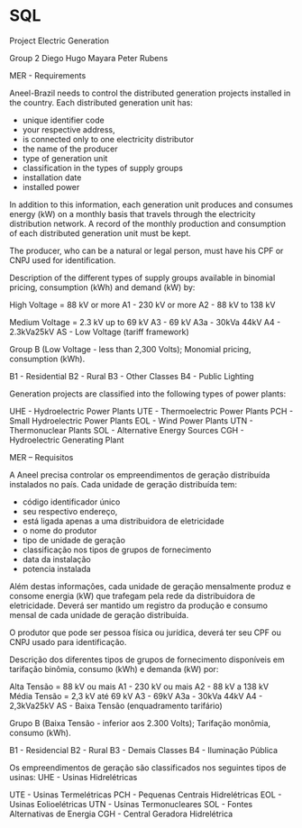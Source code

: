# SQL
Project Electric Generation

Group 2
Diego 
Hugo
Mayara
Peter
Rubens

MER - Requirements

Aneel-Brazil needs to control the distributed generation projects installed in the country.
Each distributed generation unit has:

- unique identifier code
- your respective address,
- is connected only to one electricity distributor
- the name of the producer
- type of generation unit
- classification in the types of supply groups
- installation date
- installed power

In addition to this information, each generation unit produces and consumes energy (kW) on a monthly basis that travels through the electricity distribution network. A record of the monthly production and consumption of each distributed generation unit must be kept.

The producer, who can be a natural or legal person, must have his CPF or CNPJ used for identification.

Description of the different types of supply groups available in binomial pricing, consumption (kWh) and demand (kW) by:

High Voltage = 88 kV or more 
A1 - 230 kV or more 
A2 - 88 kV to 138 kV

Medium Voltage = 2.3 kV up to 69 kV 
A3 - 69 kV
A3a - 30kVa 44kV
A4 - 2.3kVa25kV
AS - Low Voltage (tariff framework)

Group B (Low Voltage - less than 2,300 Volts); Monomial pricing, consumption (kWh).

B1 - Residential
B2 - Rural
B3 - Other Classes B4 - Public Lighting

Generation projects are classified into the following types of power plants: 

UHE - Hydroelectric Power Plants
UTE - Thermoelectric Power Plants
PCH - Small Hydroelectric Power Plants EOL - Wind Power Plants
UTN - Thermonuclear Plants
SOL - Alternative Energy Sources CGH - Hydroelectric Generating Plant

MER – Requisitos

A Aneel precisa controlar os empreendimentos de geração distribuída instalados no país. 
Cada unidade de geração distribuída tem:

- código identificador único
- seu respectivo endereço,
- está ligada apenas a uma distribuidora de eletricidade
- o nome do produtor
- tipo de unidade de geração
- classificação nos tipos de grupos de fornecimento
- data da instalação
- potencia instalada

Além destas informações, cada unidade de geração mensalmente produz e consome energia (kW) que trafegam pela rede da distribuidora de eletricidade. Deverá ser mantido um registro da produção e consumo mensal de cada unidade de geração distribuída.

O produtor que pode ser pessoa física ou jurídica, deverá ter seu CPF ou CNPJ usado para identificação.

Descrição dos diferentes tipos de grupos de fornecimento disponíveis em tarifação binômia, consumo (kWh) e demanda (kW) por:

Alta Tensão = 88 kV ou mais A1 - 230 kV ou mais A2 - 88 kV a 138 kV
Média Tensão = 2,3 kV até 69 kV A3 - 69kV
A3a - 30kVa 44kV
A4 - 2,3kVa25kV
AS - Baixa Tensão (enquadramento tarifário)

Grupo B (Baixa Tensão - inferior aos 2.300 Volts); Tarifação monômia, consumo (kWh).

B1 - Residencial
B2 - Rural
B3 - Demais Classes B4 - Iluminação Pública

Os empreendimentos de geração são classificados nos seguintes tipos de usinas: UHE - Usinas Hidrelétricas

UTE - Usinas Termelétricas
PCH - Pequenas Centrais Hidrelétricas EOL - Usinas Eolioelétricas
UTN - Usinas Termonucleares
SOL - Fontes Alternativas de Energia CGH - Central Geradora Hidrelétrica
